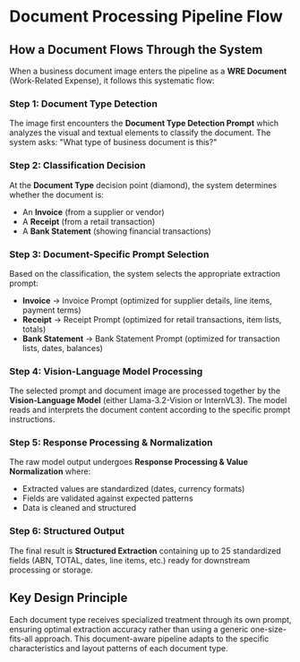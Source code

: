 # Document Processing Pipeline Flow

## How a Document Flows Through the System

When a business document image enters the pipeline as a **WRE Document** (Work-Related Expense), it follows this systematic flow:

### Step 1: Document Type Detection
The image first encounters the **Document Type Detection Prompt** which analyzes the visual and textual elements to classify the document. The system asks: "What type of business document is this?"

### Step 2: Classification Decision
At the **Document Type** decision point (diamond), the system determines whether the document is:
- An **Invoice** (from a supplier or vendor)
- A **Receipt** (from a retail transaction)
- A **Bank Statement** (showing financial transactions)

### Step 3: Document-Specific Prompt Selection
Based on the classification, the system selects the appropriate extraction prompt:
- **Invoice** → Invoice Prompt (optimized for supplier details, line items, payment terms)
- **Receipt** → Receipt Prompt (optimized for retail transactions, item lists, totals)
- **Bank Statement** → Bank Statement Prompt (optimized for transaction lists, dates, balances)

### Step 4: Vision-Language Model Processing
The selected prompt and document image are processed together by the **Vision-Language Model** (either Llama-3.2-Vision or InternVL3). The model reads and interprets the document content according to the specific prompt instructions.

### Step 5: Response Processing & Normalization
The raw model output undergoes **Response Processing & Value Normalization** where:
- Extracted values are standardized (dates, currency formats)
- Fields are validated against expected patterns
- Data is cleaned and structured

### Step 6: Structured Output
The final result is **Structured Extraction** containing up to 25 standardized fields (ABN, TOTAL, dates, line items, etc.) ready for downstream processing or storage.

## Key Design Principle
Each document type receives specialized treatment through its own prompt, ensuring optimal extraction accuracy rather than using a generic one-size-fits-all approach. This document-aware pipeline adapts to the specific characteristics and layout patterns of each document type.